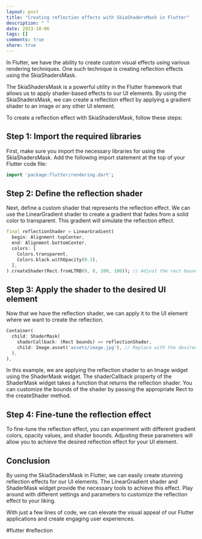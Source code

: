 ```yaml
---
layout: post
title: "Creating reflection effects with SkiaShadersMask in Flutter"
description: " "
date: 2023-10-06
tags: []
comments: true
share: true
---
```


In Flutter, we have the ability to create custom visual effects using various rendering techniques. One such technique is creating reflection effects using the SkiaShadersMask.

The SkiaShadersMask is a powerful utility in the Flutter framework that allows us to apply shader-based effects to our UI elements. By using the SkiaShadersMask, we can create a reflection effect by applying a gradient shader to an image or any other UI element.

To create a reflection effect with SkiaShadersMask, follow these steps:

## Step 1: Import the required libraries
First, make sure you import the necessary libraries for using the SkiaShadersMask. Add the following import statement at the top of your Flutter code file:

```dart
import 'package:flutter/rendering.dart';
```

## Step 2: Define the reflection shader
Next, define a custom shader that represents the reflection effect. We can use the LinearGradient shader to create a gradient that fades from a solid color to transparent. This gradient will simulate the reflection effect.

```dart
final reflectionShader = LinearGradient(
  begin: Alignment.topCenter,
  end: Alignment.bottomCenter,
  colors: [
    Colors.transparent,
    Colors.black.withOpacity(0.3),
  ],
).createShader(Rect.fromLTRB(0, 0, 100, 100)); // Adjust the rect bounds according to your needs
```

## Step 3: Apply the shader to the desired UI element
Now that we have the reflection shader, we can apply it to the UI element where we want to create the reflection.

```dart
Container(
  child: ShaderMask(
    shaderCallback: (Rect bounds) => reflectionShader,
    child: Image.asset('assets/image.jpg'), // Replace with the desired image widget
  ),
),
```

In this example, we are applying the reflection shader to an Image widget using the ShaderMask widget. The shaderCallback property of the ShaderMask widget takes a function that returns the reflection shader. You can customize the bounds of the shader by passing the appropriate Rect to the createShader method.

## Step 4: Fine-tune the reflection effect
To fine-tune the reflection effect, you can experiment with different gradient colors, opacity values, and shader bounds. Adjusting these parameters will allow you to achieve the desired reflection effect for your UI element.

## Conclusion
By using the SkiaShadersMask in Flutter, we can easily create stunning reflection effects for our UI elements. The LinearGradient shader and ShaderMask widget provide the necessary tools to achieve this effect. Play around with different settings and parameters to customize the reflection effect to your liking.

With just a few lines of code, we can elevate the visual appeal of our Flutter applications and create engaging user experiences.

#flutter #reflection